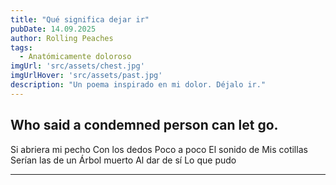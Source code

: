 ```yaml
---
title: "Qué significa dejar ir"
pubDate: 14.09.2025
author: Rolling Peaches
tags:
  - Anatómicamente doloroso
imgUrl: 'src/assets/chest.jpg'
imgUrlHover: 'src/assets/past.jpg'
description: "Un poema inspirado en mi dolor. Déjalo ir."
---
```


## Who said a condemned person can let go.

Si abriera mi pecho
Con los dedos
Poco a poco 
El sonido de
Mis cotillas
Serían las de un 
Árbol muerto
Al dar de sí
Lo que pudo

---
